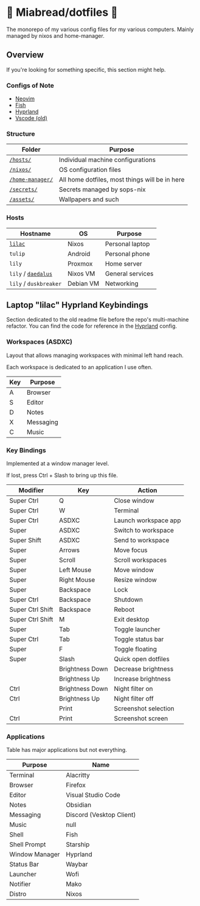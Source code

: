 # 🥕 Miabread/dotfiles 🐇

The monorepo of my various config files for my various computers. Mainly managed by nixos and home-manager.

## Overview

If you're looking for something specific, this section might help.

### Configs of Note

- [Neovim](/home-manager/nvim/)
- [Fish](/home-manager/fish.nix)
- [Hyprland](/home-manager/hyprland/)
- [Vscode (old)](/home-manager/vscode.nix)

### Structure

| Folder                             | Purpose                                        |
| ---------------------------------- | ---------------------------------------------- |
| [`/hosts/`](/hosts/)               | Individual machine configurations              |
| [`/nixos/`](/nixos/)               | OS configuration files                         |
| [`/home-manager/`](/home-manager/) | All home dotfiles, most things will be in here |
| [`/secrets/`](/secrets/)           | Secrets managed by sops-nix                    |
| [`/assets/`](/assets/)             | Wallpapers and such                            |

### Hosts

| Hostname                                | OS        | Purpose          |
| --------------------------------------- | --------- | ---------------- |
| [`lilac`](/hosts/lilac/)                | Nixos     | Personal laptop  |
| `tulip`                                 | Android   | Personal phone   |
| `lily`                                  | Proxmox   | Home server      |
| `lily` / [`daedalus`](/hosts/daedalus/) | Nixos VM  | General services |
| `lily` / `duskbreaker`                  | Debian VM | Networking       |

## Laptop "lilac" Hyprland Keybindings

Section dedicated to the old readme file before the repo's multi-machine refactor. You can find the code for reference in the [Hyprland](/home-manager/hyprland/) config.

### Workspaces (ASDXC)

Layout that allows managing workspaces with minimal left hand reach.

Each workspace is dedicated to an application I use often.

| Key | Purpose   |
| --- | --------- |
| A   | Browser   |
| S   | Editor    |
| D   | Notes     |
| X   | Messaging |
| C   | Music     |

### Key Bindings

Implemented at a window manager level.

If lost, press Ctrl + Slash to bring up this file.

| Modifier         | Key             | Action               |
| ---------------- | --------------- | -------------------- |
| Super Ctrl       | Q               | Close window         |
| Super Ctrl       | W               | Terminal             |
| Super Ctrl       | ASDXC           | Launch workspace app |
| Super            | ASDXC           | Switch to workspace  |
| Super Shift      | ASDXC           | Send to workspace    |
| Super            | Arrows          | Move focus           |
| Super            | Scroll          | Scroll workspaces    |
| Super            | Left Mouse      | Move window          |
| Super            | Right Mouse     | Resize window        |
| Super            | Backspace       | Lock                 |
| Super Ctrl       | Backspace       | Shutdown             |
| Super Ctrl Shift | Backspace       | Reboot               |
| Super Ctrl Shift | M               | Exit desktop         |
| Super            | Tab             | Toggle launcher      |
| Super Ctrl       | Tab             | Toggle status bar    |
| Super            | F               | Toggle floating      |
| Super            | Slash           | Quick open dotfiles  |
|                  | Brightness Down | Decrease brightness  |
|                  | Brightness Up   | Increase brightness  |
| Ctrl             | Brightness Down | Night filter on      |
| Ctrl             | Brightness Up   | Night filter off     |
|                  | Print           | Screenshot selection |
| Ctrl             | Print           | Screenshot screen    |

### Applications

Table has major applications but not everything.

| Purpose        | Name                     |
| -------------- | ------------------------ |
| Terminal       | Alacritty                |
| Browser        | Firefox                  |
| Editor         | Visual Studio Code       |
| Notes          | Obsidian                 |
| Messaging      | Discord (Vesktop Client) |
| Music          | null                     |
| Shell          | Fish                     |
| Shell Prompt   | Starship                 |
| Window Manager | Hyprland                 |
| Status Bar     | Waybar                   |
| Launcher       | Wofi                     |
| Notifier       | Mako                     |
| Distro         | Nixos                    |
